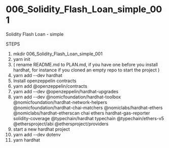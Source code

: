 # 006_Solidity_Flash_Loan_simple_001
Solidity Flash Loan - simple

STEPS

1. mkdir 006_Solidity_Flash_Loan_simple_001
2. yarn init
3. ( rename README.md to PLAN.md, if you have one before you install hardhat,
   for instance if you cloned an empty repo to start the project )
4. yarn add --dev hardhat
5. Install openzeppelin contracts
6. yarn add @openzeppelin/contracts
7. yarn add --dev @openzeppelin/hardhat-upgrades
8. yarn add --dev @nomicfoundation/hardhat-toolbox @nomicfoundation/hardhat-network-helpers @nomicfoundation/hardhat-chai-matchers @nomiclabs/hardhat-ethers @nomiclabs/hardhat-etherscan chai ethers hardhat-gas-reporter solidity-coverage @typechain/hardhat typechain @typechain/ethers-v5 @ethersproject/abi @ethersproject/providers
9. start a new hardhat project
10. yarn add --dev dotenv
11. yarn hardhat
